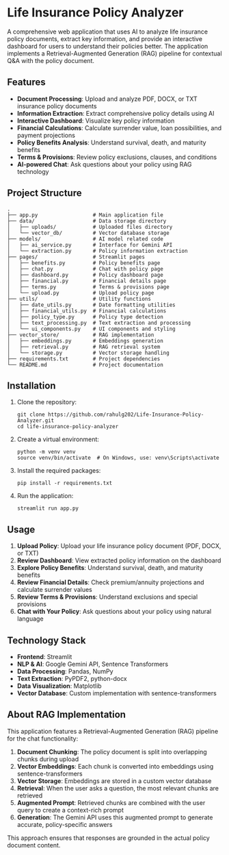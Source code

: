 # Life Insurance Policy Analyzer

A comprehensive web application that uses AI to analyze life insurance policy documents, extract key information, and provide an interactive dashboard for users to understand their policies better. The application implements a Retrieval-Augmented Generation (RAG) pipeline for contextual Q&A with the policy document.

## Features

- **Document Processing**: Upload and analyze PDF, DOCX, or TXT insurance policy documents
- **Information Extraction**: Extract comprehensive policy details using AI
- **Interactive Dashboard**: Visualize key policy information
- **Financial Calculations**: Calculate surrender value, loan possibilities, and payment projections
- **Policy Benefits Analysis**: Understand survival, death, and maturity benefits
- **Terms & Provisions**: Review policy exclusions, clauses, and conditions
- **AI-powered Chat**: Ask questions about your policy using RAG technology

## Project Structure

```
.
├── app.py                  # Main application file
├── data/                   # Data storage directory
│   ├── uploads/            # Uploaded files directory
│   └── vector_db/          # Vector database storage
├── models/                 # AI model related code
│   ├── ai_service.py       # Interface for Gemini API
│   └── extraction.py       # Policy information extraction
├── pages/                  # Streamlit pages
│   ├── benefits.py         # Policy benefits page
│   ├── chat.py             # Chat with policy page
│   ├── dashboard.py        # Policy dashboard page
│   ├── financial.py        # Financial details page
│   ├── terms.py            # Terms & provisions page
│   └── upload.py           # Upload policy page
├── utils/                  # Utility functions
│   ├── date_utils.py       # Date formatting utilities
│   ├── financial_utils.py  # Financial calculations
│   ├── policy_type.py      # Policy type detection
│   ├── text_processing.py  # Text extraction and processing
│   └── ui_components.py    # UI components and styling
├── vector_store/           # RAG implementation
│   ├── embeddings.py       # Embeddings generation
│   ├── retrieval.py        # RAG retrieval system
│   └── storage.py          # Vector storage handling
├── requirements.txt        # Project dependencies
└── README.md               # Project documentation
```

## Installation

1. Clone the repository:
   ```
   git clone https://github.com/rahulg202/Life-Insurance-Policy-Analyzer.git
   cd life-insurance-policy-analyzer
   ```

2. Create a virtual environment:
   ```
   python -m venv venv
   source venv/bin/activate  # On Windows, use: venv\Scripts\activate
   ```

3. Install the required packages:
   ```
   pip install -r requirements.txt
   ```

4. Run the application:
   ```
   streamlit run app.py
   ```

## Usage

1. **Upload Policy**: Upload your life insurance policy document (PDF, DOCX, or TXT)
2. **Review Dashboard**: View extracted policy information on the dashboard
3. **Explore Policy Benefits**: Understand survival, death, and maturity benefits
4. **Review Financial Details**: Check premium/annuity projections and calculate surrender values
5. **Review Terms & Provisions**: Understand exclusions and special provisions
6. **Chat with Your Policy**: Ask questions about your policy using natural language

## Technology Stack

- **Frontend**: Streamlit
- **NLP & AI**: Google Gemini API, Sentence Transformers
- **Data Processing**: Pandas, NumPy
- **Text Extraction**: PyPDF2, python-docx
- **Data Visualization**: Matplotlib
- **Vector Database**: Custom implementation with sentence-transformers

## About RAG Implementation

This application features a Retrieval-Augmented Generation (RAG) pipeline for the chat functionality:

1. **Document Chunking**: The policy document is split into overlapping chunks during upload
2. **Vector Embeddings**: Each chunk is converted into embeddings using sentence-transformers
3. **Vector Storage**: Embeddings are stored in a custom vector database
4. **Retrieval**: When the user asks a question, the most relevant chunks are retrieved
5. **Augmented Prompt**: Retrieved chunks are combined with the user query to create a context-rich prompt
6. **Generation**: The Gemini API uses this augmented prompt to generate accurate, policy-specific answers

This approach ensures that responses are grounded in the actual policy document content.
